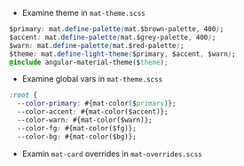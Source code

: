 - Examine theme in `mat-theme.scss`

```css
$primary: mat.define-palette(mat.$brown-palette, 400);
$accent: mat.define-palette(mat.$grey-palette, 400);
$warn: mat.define-palette(mat.$red-palette);
$theme: mat.define-light-theme($primary, $accent, $warn);
@include angular-material-theme($theme);
```
- Examine global vars in `mat-theme.scss`

```css
:root {
  --color-primary: #{mat-color($primary)};
  --color-accent: #{mat-color($accent)};
  --color-warn: #{mat-color($warn)};
  --color-fg: #{mat-color($fg)};
  --color-bg: #{mat-color($bg)};
```
- Examin `mat-card` overrides in `mat-overrides.scss`